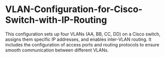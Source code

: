 # VLAN-Configuration-for-Cisco-Switch-with-IP-Routing
This configuration sets up four VLANs (AA, BB, CC, DD) on a Cisco switch, assigns them specific IP addresses, and enables inter-VLAN routing. It includes the configuration of access ports and routing protocols to ensure smooth communication between different VLANs.
